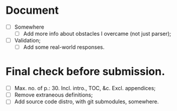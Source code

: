 # Document

- [ ] Somewhere
  - [ ] Add more info about obstacles I overcame (not just parser);
- [ ] Validation;
  - [ ] Add some real-world responses.

# Final check before submission.

- [ ] Max. no. of p.: 30. Incl. intro., TOC, &c. Excl. appendices;
- [ ] Remove extraneous definitions;
- [ ] Add source code distro, with git submodules, somewhere.
